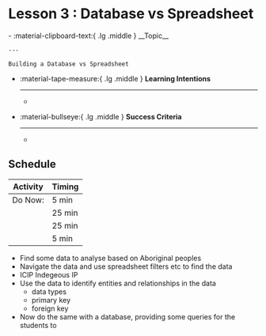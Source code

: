 # Lesson 3 : Database vs Spreadsheet
<div class="grid cards" markdown>
-   :material-clipboard-text:{ .lg .middle } __Topic__

    ---

    Building a Database vs Spreadsheet

-   :material-tape-measure:{ .lg .middle } __Learning Intentions__

    ---

    - 

-   :material-bullseye:{ .lg .middle } __Success Criteria__

    ---

    - 

</div>

## Schedule 
| Activity                                                                                                                                                            | Timing |
| ------------------------------------------------------------------------------------------------------------------------------------------------------------------- | ------ |
| Do Now:                                                                                                                                                         | 5 min  |
|                                                                                                                                                              | 25 min |
|  | 25 min |
|  | 5 min  |

- Find some data to analyse based on Aboriginal peoples
- Navigate the data and use spreadsheet filters etc to find the data
- ICIP Indegeous IP 
- Use the data to identify entities and relationships in the data
    - data types
    - primary key
    - foreign key
- Now do the same with a database, providing some queries for the students to 